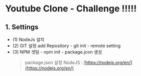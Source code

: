 # Youtube Clone - Challenge !!!!!

## 1. Settings

- (1) NodeJs 설치
- (2) GIT 설정 add Repository - git init - remote setting
- (3) NPM 셋팅 - npm init - package.jcon 생성
  > package.json 설정 NodeJS : [https://nodejs.org/en/](https://nodejs.org/en/)
